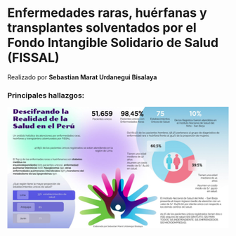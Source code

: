 # **Enfermedades raras, huérfanas y transplantes solventados por el Fondo Intangible Solidario de Salud (FISSAL)**


Realizado por **Sebastian Marat Urdanegui Bisalaya**

### **Principales hallazgos:**
![Imagen](./img/1688778504582.jpeg)